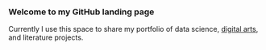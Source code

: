 ### Welcome to my GitHub landing page

Currently I use this space to share my portfolio of data science, [digital arts](https://fineartamerica.com/profiles/zhongwei-fan?tab=favorites), and literature projects.
